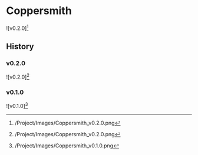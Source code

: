 # Coppersmith

![v0.2.0][^v0.2.0]

## History

### v0.2.0

![v0.2.0][^v0.2.0]

### v0.1.0

![v0.1.0][^v0.1.0]

[^v0.1.0]: /Project/Images/Coppersmith_v0.1.0.png
[^v0.2.0]: /Project/Images/Coppersmith_v0.2.0.png

